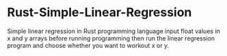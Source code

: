 # Rust-Simple-Linear-Regression
Simple linear regression in Rust programming language
input float values in x and y arrays before running programming then run the linear regression program and choose whether you want to workout x or y.
